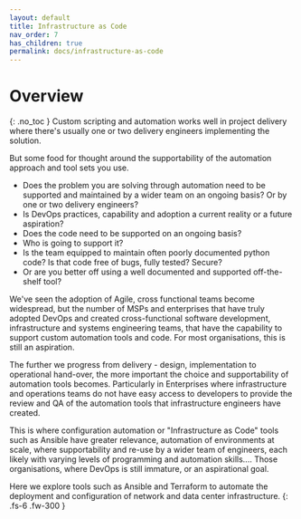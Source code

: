 ```yaml
---
layout: default
title: Infrastructure as Code
nav_order: 7
has_children: true
permalink: docs/infrastructure-as-code
---
```


# Overview
{: .no_toc }
Custom scripting and automation works well in project delivery where there's usually one or two delivery engineers implementing the solution.  

But some food for thought around the supportability of the automation approach and tool sets you use.

* Does the problem you are solving through automation need to be supported and maintained by a wider team on an ongoing basis? Or by one or two delivery engineers?
* Is DevOps practices, capability and adoption a current reality or a future aspiration?  
* Does the code need to be supported on an ongoing basis?
* Who is going to support it?
* Is the team equipped to maintain often poorly documented python code? Is that code free of bugs, fully tested? Secure?
* Or are you better off using a well documented and supported off-the-shelf tool?

We've seen the adoption of Agile, cross functional teams become widespread, but the number of MSPs and enterprises that have truly adopted DevOps and created cross-functional software development, infrastructure and systems engineering teams, that have the capability to support custom automation tools and code.  For most organisations, this is still an aspiration.

The further we progress from delivery - design, implementation to operational hand-over, the more important the choice and supportability of automation tools becomes. Particularly in Enterprises where infrastructure and operations teams do not have easy access to developers to provide the review and QA of the automation tools that infrastructure engineers have created.

This is where configuration automation or "Infrastructure as Code" tools such as Ansible have greater relevance, automation of environments at scale, where supportability and re-use by a wider team of engineers, each likely with varying levels of programming and automation skills.... Those organisations, where DevOps is still immature, or an aspirational goal.

Here we explore tools such as Ansible and Terraform to automate the deployment and configuration of network and data center infrastructure.
{: .fs-6 .fw-300 }
